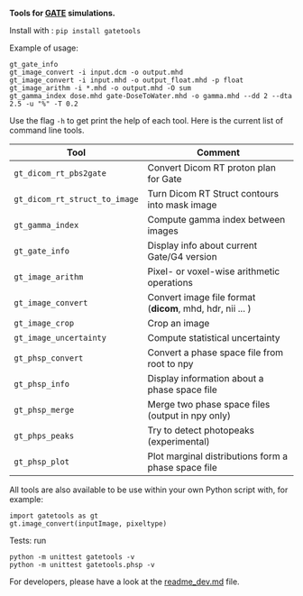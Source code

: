 **Tools for [GATE](https://github.com/OpenGATE/Gate/) simulations.**

Install with : `pip install gatetools` 

Example of usage: 
```
gt_gate_info
gt_image_convert -i input.dcm -o output.mhd
gt_image_convert -i input.mhd -o output_float.mhd -p float
gt_image_arithm -i *.mhd -o output.mhd -O sum
gt_gamma_index dose.mhd gate-DoseToWater.mhd -o gamma.mhd --dd 2 --dta 2.5 -u "%" -T 0.2
```

Use the flag `-h` to get print the help of each tool. Here is the current list of command line tools. 

| Tool                          | Comment                                                   |
| -------------                 | -------------                                             |
| `gt_dicom_rt_pbs2gate`        | Convert Dicom RT proton plan for Gate                     |
| `gt_dicom_rt_struct_to_image` | Turn Dicom RT Struct contours into mask image             |
| `gt_gamma_index`              | Compute gamma index between images                        |
| `gt_gate_info`                | Display info about current Gate/G4 version                |
| `gt_image_arithm`             | Pixel- or voxel-wise arithmetic operations                |
| `gt_image_convert`            | Convert image file format (**dicom**, mhd, hdr, nii ... ) |
| `gt_image_crop`               | Crop an image                                             |
| `gt_image_uncertainty`        | Compute statistical uncertainty                           |
| `gt_phsp_convert`             | Convert a phase space file from root to npy               |
| `gt_phsp_info`                | Display information about a phase space file              |
| `gt_phsp_merge`               | Merge two phase space files (output in npy only)          |
| `gt_phps_peaks`               | Try to detect photopeaks (experimental)                   |
| `gt_phsp_plot`                | Plot marginal distributions form a phase space file       |

All tools are also available to be use within your own Python script with, for example: 
```
import gatetools as gt
gt.image_convert(inputImage, pixeltype)
```

Tests: run 
```
python -m unittest gatetools -v
python -m unittest gatetools.phsp -v
```

For developers, please have a look at the [readme_dev.md](readme_dev.md) file. 

